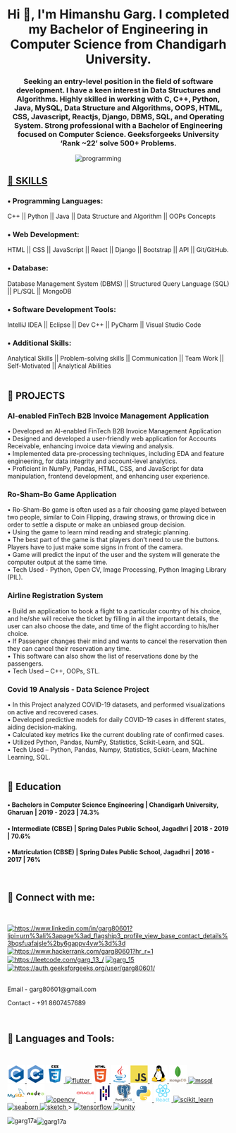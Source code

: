 <h1 align="center">Hi 👋, I'm Himanshu Garg. I completed my Bachelor of Engineering in Computer Science from Chandigarh University.</h1>
<h3 align="center">Seeking an entry-level position in the field of software development. I have a keen interest in Data Structures and Algorithms. Highly skilled in working with C, C++, Python, Java, MySQL, Data Structure and Algorithms, OOPS, HTML, CSS, Javascript, Reactjs, Django, DBMS, SQL, and Operating System. Strong professional with a Bachelor of Engineering focused on Computer Science. Geeksforgeeks University ‘Rank ~22’ solve 500+ Problems.</h3>
<img align="right"
  alt="programming"width="350"src="https://cdn.dribbble.com/users/1162077/screenshots/3848914/programmer.gif">

<!--<p align="left"> <img src="https://komarev.com/ghpvc/?username=garg17a&label=Profile%20views&color=0e75b6&style=flat" alt="garg17a" /> </p>-->

<br>

<h2><u>🌱 SKILLS</u></h2>

<h3>• Programming Languages:</h3>  C++ || Python || Java || Data Structure and Algorithm || OOPs Concepts
<br>

<h3>• Web Development:</h3>  HTML || CSS || JavaScript || React || Django || Bootstrap || API || Git/GitHub.
<br>

<h3>• Database:</h3>  Database Management System (DBMS) || Structured Query Language (SQL) || PL/SQL || MongoDB
<br>

<h3>• Software Development Tools:</h3>  IntelliJ IDEA || Eclipse || Dev C++ || PyCharm || Visual Studio Code
<br>

<h3>• Additional Skills:</h3>  Analytical Skills || Problem-solving skills || Communication || Team Work || Self-Motivated || Analytical Abilities
<br>
<br>
<!--- C++ Python || Java || Data Structure and Algorithms(DSA) || OOPS || HTML || CSS || Javascript || Reactjs || Django || DBMS || MySQL ||SQL || Operating System.-->


<h2>🌱 PROJECTS</h2>

<h3>AI-enabled FinTech B2B Invoice Management Application</h3>

• Developed an AI-enabled FinTech B2B Invoice Management Application<br>
• Designed and developed a user-friendly web application for Accounts Receivable, enhancing invoice data viewing and analysis.<br>
• Implemented data pre-processing techniques, including EDA and feature engineering, for data integrity and account-level analytics.<br>
• Proficient in NumPy, Pandas, HTML, CSS, and JavaScript for data manipulation, frontend development, and enhancing user
experience.<br>

<h3>Ro-Sham-Bo Game Application</h3>

• Ro-Sham-Bo game is often used as a fair choosing game played between two people, similar to Coin Flipping, drawing straws, or throwing dice in order to settle a dispute or make an unbiased group decision.<br>
• Using the game to learn mind reading and strategic planning.<br>
• The best part of the game is that players don’t need to use the buttons. Players have to just make some signs in front of the camera.<br>
• Game will predict the input of the user and the system will generate the computer output at the same time.<br>
• Tech Used - Python, Open CV, Image Processing, Python Imaging Library (PIL).<br>

<h3>Airline Registration System</h3>
• Build an application to book a flight to a particular country of his choice, and he/she will receive the ticket by filling in all the important details, the user can also choose the date, and time of the flight according to his/her choice.<br>
• If Passenger changes their mind and wants to cancel the reservation then they can cancel their reservation any time.<br>
• This software can also show the list of reservations done by the passengers.<br>
• Tech Used – C++, OOPs, STL.<br>

<h3>Covid 19 Analysis - Data Science Project</h3>
• In this Project analyzed COVID-19 datasets, and performed visualizations on active and recovered cases.<br>
• Developed predictive models for daily COVID-19 cases in different states, aiding decision-making.<br>
• Calculated key metrics like the current doubling rate of confirmed cases.<br>
• Utilized Python, Pandas, NumPy, Statistics, Scikit-Learn, and SQL.<br>
• Tech Used – Python, Pandas, Numpy, Statistics, Scikit-Learn, Machine Learning, SQL.<br>

<!--
- 👨‍💻 All of my projects are available at [https://github.com/Garg17a?tab=repositories](https://github.com/Garg17a?tab=repositories)

- 💬About Me **A meticulous and goal-oriented individual possessing excellent communication and leadership skills, seeking an entry-level position in the field of software development. Innovative and having problem-solving skills willing to contribute ideas while developing advanced projects with quality and gaining new experiences. I love physics mathematics and coding with interests including Machine Learning, Data Science, and aviation.**

- 📫 How to reach me **garg80601@gmail.com**

- 📄 Know about my experiences [https://drive.google.com/file/d/1bUxxUbT0-Ch3aqlVNJ6cnuNPUiyzNJq_/view](https://drive.google.com/file/d/1bUxxUbT0-Ch3aqlVNJ6cnuNPUiyzNJq_/view)

-->
<br>

<h2>🌱 Education</h2>
  
 <h4>• Bachelors in Computer Science Engineering | Chandigarh University, Gharuan | 2019 - 2023 | 74.3%</h4>
 <h4>• Intermediate (CBSE) | Spring Dales Public School, Jagadhri | 2018 - 2019 | 70.6%</h4>
 <h4>• Matriculation (CBSE) | Spring Dales Public School, Jagadhri | 2016 - 2017 | 76%</h4>

<br>
<h2 align="left">🌱 Connect with me:</h2>
<br>
<p align="left">
<a href="https://linkedin.com/in/https://www.linkedin.com/in/garg80601?lipi=urn%3ali%3apage%3ad_flagship3_profile_view_base_contact_details%3bqsfuafajsle%2by6gappv4yw%3d%3d" target="blank"><img align="center" src="https://raw.githubusercontent.com/rahuldkjain/github-profile-readme-generator/master/src/images/icons/Social/linked-in-alt.svg" alt="https://www.linkedin.com/in/garg80601?lipi=urn%3ali%3apage%3ad_flagship3_profile_view_base_contact_details%3bqsfuafajsle%2by6gappv4yw%3d%3d" height="30" width="40" /></a>
<a href="https://www.hackerrank.com/garg80601" target="blank"><img align="center" src="https://raw.githubusercontent.com/rahuldkjain/github-profile-readme-generator/master/src/images/icons/Social/hackerrank.svg" alt="https://www.hackerrank.com/garg80601?hr_r=1" height="30" width="40" /></a>
<a href="https://www.leetcode.com/https://leetcode.com/garg_13_/" target="blank"><img align="center" src="https://raw.githubusercontent.com/rahuldkjain/github-profile-readme-generator/master/src/images/icons/Social/leet-code.svg" alt="https://leetcode.com/garg_13_/" height="30" width="40" /></a>
<a href="https://www.codechef.com/users/garg_15" target="blank"><img align="center" src="https://cdn.jsdelivr.net/npm/simple-icons@3.1.0/icons/codechef.svg" alt="garg_15" height="30" width="40" background-color="white"/></a>
<a href="https://auth.geeksforgeeks.org/user/https://auth.geeksforgeeks.org/user/garg80601/" target="blank"><img align="center" src="https://raw.githubusercontent.com/rahuldkjain/github-profile-readme-generator/master/src/images/icons/Social/geeks-for-geeks.svg" alt="https://auth.geeksforgeeks.org/user/garg80601/" height="30" width="40" /></a>
<br>
  <br>
<p>Email - garg80601@gmail.com</p>
<p>Contact - +91 8607457689</p>
<br>

</p>
<h2 align="left">🌱 Languages and Tools:</h2>
<br>

<p align="left"> <a href="https://www.cprogramming.com/" target="_blank" rel="noreferrer"> <img src="https://raw.githubusercontent.com/devicons/devicon/master/icons/c/c-original.svg" alt="c" width="40" height="40"/> 
</a> <img src="https://raw.githubusercontent.com/devicons/devicon/master/icons/cplusplus/cplusplus-original.svg" alt="cplusplus" width="40" height="40"/> </a> <a href="https://www.w3schools.com/css/" target="_blank" rel="noreferrer"> <img src="https://raw.githubusercontent.com/devicons/devicon/master/icons/css3/css3-original-wordmark.svg" alt="css3" width="40" height="40"/> </a>  <a href="https://flutter.dev" target="_blank" rel="noreferrer"> <img src="https://www.vectorlogo.zone/logos/flutterio/flutterio-icon.svg" alt="flutter" width="40" height="40"/> </a> <a href="https://www.w3.org/html/" target="_blank" rel="noreferrer"> <img src="https://raw.githubusercontent.com/devicons/devicon/master/icons/html5/html5-original-wordmark.svg" alt="html5" width="40" height="40"/>  </a> <a href="https://www.java.com" target="_blank" rel="noreferrer"> <img src="https://raw.githubusercontent.com/devicons/devicon/master/icons/java/java-original.svg" alt="java" width="40" height="40"/> </a> <a href="https://developer.mozilla.org/en-US/docs/Web/JavaScript" target="_blank" rel="noreferrer"> <img src="https://raw.githubusercontent.com/devicons/devicon/master/icons/javascript/javascript-original.svg" alt="javascript" width="40" height="40"/> </a> <a href="https://www.linux.org/" target="_blank" rel="noreferrer"> <img src="https://raw.githubusercontent.com/devicons/devicon/master/icons/linux/linux-original.svg" alt="linux" width="40" height="40"/> </a>  <a href="https://www.mongodb.com/" target="_blank" rel="noreferrer"> <img src="https://raw.githubusercontent.com/devicons/devicon/master/icons/mongodb/mongodb-original-wordmark.svg" alt="mongodb" width="40" height="40"/> </a> <a href="https://www.microsoft.com/en-us/sql-server" target="_blank" rel="noreferrer"> <img src="https://www.svgrepo.com/show/303229/microsoft-sql-server-logo.svg" alt="mssql" width="40" height="40"/> </a> <a href="https://www.mysql.com/" target="_blank" rel="noreferrer"> <img src="https://raw.githubusercontent.com/devicons/devicon/master/icons/mysql/mysql-original-wordmark.svg" alt="mysql" width="40" height="40"/> </a> <a href="https://nodejs.org" target="_blank" rel="noreferrer"> <img src="https://raw.githubusercontent.com/devicons/devicon/master/icons/nodejs/nodejs-original-wordmark.svg" alt="nodejs" width="40" height="40"/> </a> <a href="https://opencv.org/" target="_blank" rel="noreferrer"> <img src="https://www.vectorlogo.zone/logos/opencv/opencv-icon.svg" alt="opencv" width="40" height="40"/> </a> <a href="https://www.oracle.com/" target="_blank" rel="noreferrer"> <img src="https://raw.githubusercontent.com/devicons/devicon/master/icons/oracle/oracle-original.svg" alt="oracle" width="40" height="40"/> </a> <a href="https://pandas.pydata.org/" target="_blank" rel="noreferrer"> <img src="https://raw.githubusercontent.com/devicons/devicon/2ae2a900d2f041da66e950e4d48052658d850630/icons/pandas/pandas-original.svg" alt="pandas" width="40" height="40"/> </a> <a href="https://www.postgresql.org" target="_blank" rel="noreferrer"> <img src="https://raw.githubusercontent.com/devicons/devicon/master/icons/postgresql/postgresql-original-wordmark.svg" alt="postgresql" width="40" height="40"/> </a> <a href="https://www.python.org" target="_blank" rel="noreferrer"> <img src="https://raw.githubusercontent.com/devicons/devicon/master/icons/python/python-original.svg" alt="python" width="40" height="40"/> </a> <a href="https://reactjs.org/" target="_blank" rel="noreferrer"> <img src="https://raw.githubusercontent.com/devicons/devicon/master/icons/react/react-original-wordmark.svg" alt="react" width="40" height="40"/> </a> <a href="https://scikit-learn.org/" target="_blank" rel="noreferrer"> <img src="https://upload.wikimedia.org/wikipedia/commons/0/05/Scikit_learn_logo_small.svg" alt="scikit_learn" width="40" height="40"/> </a> <a href="https://seaborn.pydata.org/" target="_blank" rel="noreferrer"> <img src="https://seaborn.pydata.org/_images/logo-mark-lightbg.svg" alt="seaborn" width="40" height="40"/> </a> <a href="https://www.sketch.com/" target="_blank" rel="noreferrer"> <img src="https://www.vectorlogo.zone/logos/sketchapp/sketchapp-icon.svg" alt="sketch" width="40" height="40"/> </a> > <a href="https://www.tensorflow.org" target="_blank" rel="noreferrer"> <img src="https://www.vectorlogo.zone/logos/tensorflow/tensorflow-icon.svg" alt="tensorflow" width="40" height="40"/> </a> <a href="https://unity.com/" target="_blank" rel="noreferrer"> <img src="https://www.vectorlogo.zone/logos/unity3d/unity3d-icon.svg" alt="unity" width="40" height="40"/> </a> </p>
<p><img align="left" src="https://github-readme-stats.vercel.app/api/top-langs?username=garg17a&show_icons=true&locale=en&layout=compact" alt="garg17a" /></p>
<p><img align="center" src="https://github-readme-streak-stats.herokuapp.com/?user=garg17a&" alt="garg17a" /></p>
